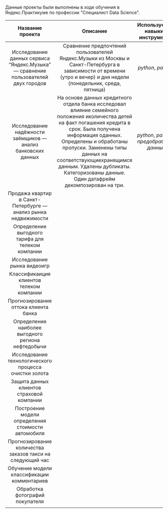 Данные проекты были выполнены в ходе обучения в Яндекс.Практикуме по профессии "Специалист Data Science".

|                                  Название проекта                                  |                                                                                                                                                                    	Описание                                                                                                                                                                    |     Используемые навыки и инструменты      |
|:----------------------------------------------------------------------------------:|:-----------------------------------------------------------------------------------------------------------------------------------------------------------------------------------------------------------------------------------------------------------------------------------------------------------------------------------------------:|:------------------------------------------:|
| Исследование данных сервиса “Яндекс.Музыка” — сравнение пользователей двух городов |                                                                                     Сравнение предпочтений пользователей Яндекс.Музыки из Москвы и<br/> Санкт-Петербурга в зависимости от времени (утро и вечер) и дня недели (понедельник, среда, пятница)                                                                                     | *python*, *pandas*|
|Исследование надёжности заёмщиков — анализ банковских данных|На основе данных кредитного отдела банка исследовал влияние семейного положения иколичества детей на факт погашения кредита в срок. Была получена информация оданных. Определены и обработаны пропуски. Заменены типы данных на соответствующиехранящимся данным. Удалены дубликаты. Категоризованы данные. Один датафрейм декомпозирован на три.|*python*, *pandas*, *предобработка данных* |
|Продажа квартир в Санкт-Петербурге — анализ рынка недвижимости|                                                                                                                                                                                                                                                                                                                                                 |                                           |
|Определение выгодного тарифа для телеком компании|                                                                                                                                                                                                                                                                                                                                                 |                                           |
|Исследование рынка видеоигр|                                                                                                                                                                                                                                                                                                                                                 |                                           |
|Классификаиция клиентов телеком компании|                                                                                                                                                                                                                                                                                                                                                 |                                           |
|Прогнозирование оттока клиента банка|                                                                                                                                                                                                                                                                                                                                                 |                                           |
| Определение наиболее выгодного региона нефтедобычи|                                                                                                                                                                                                                                                                                                                                                 |                                           |
|Исследование технологического процесса очистки золота|                                                                                                                                                                                                                                                                                                                                                 |                                           |
|Защита данных клиентов страховой компании|                                                                                                                                                                                                                                                                                                                                                 |                                           |
|Построение модели определения стоимости автомобиля|                                                                                                                                                                                                                                                                                                                                                 |                                           |
|Прогнозирование количества заказов такси на следующий час|                                                                                                                                                                                                                                                                                                                                                 |                                           |
|Обучение модели классификации комментариев|                                                                                                                                                                                                                                                                                                                                                 |                                           |
|Обработка фотографий покупателя|                                                                                                                                                                                                                                                                                                                                                 |                                           |
|                                                            |                                                                                                                                                                                                                                                                                                                                                 |                                           |

